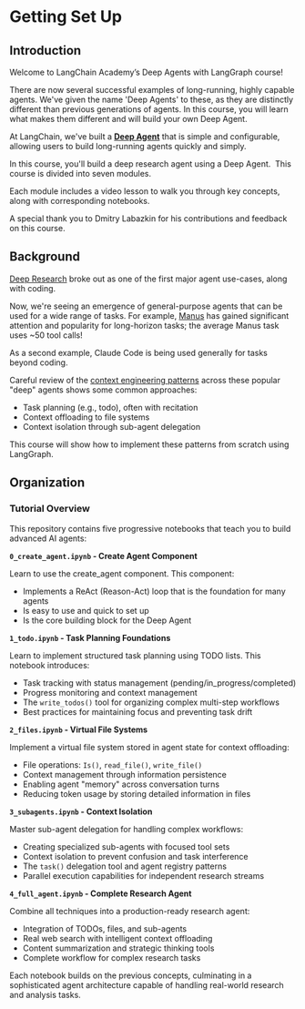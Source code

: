 # Getting Set Up


## **Introduction**

Welcome to LangChain Academy’s Deep Agents with LangGraph course!

There are now several successful examples of long-running, highly capable agents. We've given the name 'Deep Agents' to these, as they are distinctly different than previous generations of agents. In this course, you will learn what makes them different and will build your own Deep Agent.

At LangChain, we've built a [**Deep Agent**](https://github.com/langchain-ai/deepagents) that is simple and configurable, allowing users to build long-running agents quickly and simply.

In this course, you'll build a deep research agent using a Deep Agent.  This course is divided into seven modules.

Each module includes a video lesson to walk you through key concepts, along with corresponding notebooks.

A special thank you to Dmitry Labazkin for his contributions and feedback on this course.


## **Background**

[Deep Research](https://academy.langchain.com/courses/deep-research-with-langgraph) broke out as one of the first major agent use-cases, along with coding.

Now, we're seeing an emergence of general-purpose agents that can be used for a wide range of tasks. For example, [Manus](https://manus.im/blog/Context-Engineering-for-AI-Agents-Lessons-from-Building-Manus) has gained significant attention and popularity for long-horizon tasks; the average Manus task uses ~50 tool calls!

As a second example, Claude Code is being used generally for tasks beyond coding.

Careful review of the [context engineering patterns](https://docs.google.com/presentation/d/16aaXLu40GugY-kOpqDU4e-S0hD1FmHcNyF0rRRnb1OU/edit?slide=id.p#slide=id.p) across these popular "deep" agents shows some common approaches:

*   Task planning (e.g., todo), often with recitation
*   Context offloading to file systems
*   Context isolation through sub-agent delegation

This course will show how to implement these patterns from scratch using LangGraph.


## **Organization**

### **Tutorial Overview**

This repository contains five progressive notebooks that teach you to build advanced AI agents:

**`0_create_agent.ipynb` - Create Agent Component**

Learn to use the create_agent component. This component:

*   Implements a ReAct (Reason-Act) loop that is the foundation for many agents
*   Is easy to use and quick to set up
*   Is the core building block for the Deep Agent

**`1_todo.ipynb` - Task Planning Foundations**

Learn to implement structured task planning using TODO lists. This notebook introduces:

*   Task tracking with status management (pending/in_progress/completed)
*   Progress monitoring and context management
*   The `write_todos()` tool for organizing complex multi-step workflows
*   Best practices for maintaining focus and preventing task drift

**`2_files.ipynb` - Virtual File Systems**

Implement a virtual file system stored in agent state for context offloading:

*   File operations: `Is()`, `read_file()`, `write_file()`
*   Context management through information persistence
*   Enabling agent "memory" across conversation turns
*   Reducing token usage by storing detailed information in files

**`3_subagents.ipynb` - Context Isolation**

Master sub-agent delegation for handling complex workflows:

*   Creating specialized sub-agents with focused tool sets
*   Context isolation to prevent confusion and task interference
*   The `task()` delegation tool and agent registry patterns
*   Parallel execution capabilities for independent research streams

**`4_full_agent.ipynb` - Complete Research Agent**

Combine all techniques into a production-ready research agent:

*   Integration of TODOs, files, and sub-agents
*   Real web search with intelligent context offloading
*   Content summarization and strategic thinking tools
*   Complete workflow for complex research tasks

Each notebook builds on the previous concepts, culminating in a sophisticated agent architecture capable of handling real-world research and analysis tasks.

